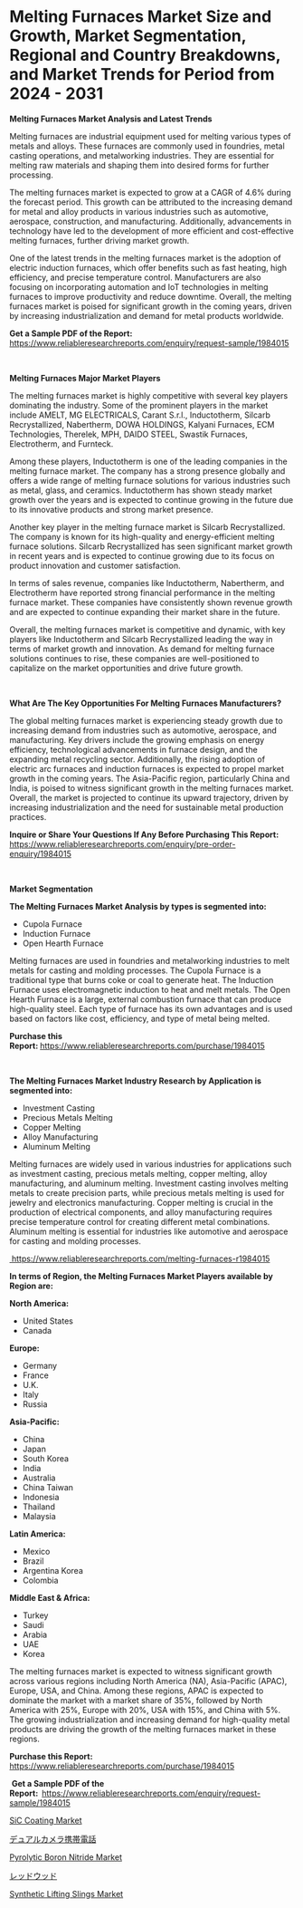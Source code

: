 <p><h1>Melting Furnaces Market Size and Growth, Market Segmentation, Regional and Country Breakdowns, and Market Trends for Period from 2024 -  2031</h1></p><p><strong>Melting Furnaces Market Analysis and Latest Trends</strong></p>
<p><p>Melting furnaces are industrial equipment used for melting various types of metals and alloys. These furnaces are commonly used in foundries, metal casting operations, and metalworking industries. They are essential for melting raw materials and shaping them into desired forms for further processing.</p><p>The melting furnaces market is expected to grow at a CAGR of 4.6% during the forecast period. This growth can be attributed to the increasing demand for metal and alloy products in various industries such as automotive, aerospace, construction, and manufacturing. Additionally, advancements in technology have led to the development of more efficient and cost-effective melting furnaces, further driving market growth.</p><p>One of the latest trends in the melting furnaces market is the adoption of electric induction furnaces, which offer benefits such as fast heating, high efficiency, and precise temperature control. Manufacturers are also focusing on incorporating automation and IoT technologies in melting furnaces to improve productivity and reduce downtime. Overall, the melting furnaces market is poised for significant growth in the coming years, driven by increasing industrialization and demand for metal products worldwide.</p></p>
<p><strong>Get a Sample PDF of the Report:&nbsp;</strong> <a href="https://www.reliableresearchreports.com/enquiry/request-sample/1984015">https://www.reliableresearchreports.com/enquiry/request-sample/1984015</a></p>
<p>&nbsp;</p>
<p><strong>Melting Furnaces Major Market Players</strong></p>
<p><p>The melting furnaces market is highly competitive with several key players dominating the industry. Some of the prominent players in the market include AMELT, MG ELECTRICALS, Carant S.r.l., Inductotherm, Silcarb Recrystallized, Nabertherm, DOWA HOLDINGS, Kalyani Furnaces, ECM Technologies, Therelek, MPH, DAIDO STEEL, Swastik Furnaces, Electrotherm, and Furnteck.</p><p>Among these players, Inductotherm is one of the leading companies in the melting furnace market. The company has a strong presence globally and offers a wide range of melting furnace solutions for various industries such as metal, glass, and ceramics. Inductotherm has shown steady market growth over the years and is expected to continue growing in the future due to its innovative products and strong market presence.</p><p>Another key player in the melting furnace market is Silcarb Recrystallized. The company is known for its high-quality and energy-efficient melting furnace solutions. Silcarb Recrystallized has seen significant market growth in recent years and is expected to continue growing due to its focus on product innovation and customer satisfaction.</p><p>In terms of sales revenue, companies like Inductotherm, Nabertherm, and Electrotherm have reported strong financial performance in the melting furnace market. These companies have consistently shown revenue growth and are expected to continue expanding their market share in the future.</p><p>Overall, the melting furnaces market is competitive and dynamic, with key players like Inductotherm and Silcarb Recrystallized leading the way in terms of market growth and innovation. As demand for melting furnace solutions continues to rise, these companies are well-positioned to capitalize on the market opportunities and drive future growth.</p></p>
<p>&nbsp;</p>
<p><strong>What Are The Key Opportunities For Melting Furnaces Manufacturers?</strong></p>
<p><p>The global melting furnaces market is experiencing steady growth due to increasing demand from industries such as automotive, aerospace, and manufacturing. Key drivers include the growing emphasis on energy efficiency, technological advancements in furnace design, and the expanding metal recycling sector. Additionally, the rising adoption of electric arc furnaces and induction furnaces is expected to propel market growth in the coming years. The Asia-Pacific region, particularly China and India, is poised to witness significant growth in the melting furnaces market. Overall, the market is projected to continue its upward trajectory, driven by increasing industrialization and the need for sustainable metal production practices.</p></p>
<p><strong>Inquire or Share Your Questions If Any Before Purchasing This Report:</strong> <a href="https://www.reliableresearchreports.com/enquiry/pre-order-enquiry/1984015">https://www.reliableresearchreports.com/enquiry/pre-order-enquiry/1984015</a></p>
<p>&nbsp;</p>
<p><strong>Market Segmentation</strong></p>
<p><strong>The Melting Furnaces Market Analysis by types is segmented into:</strong></p>
<p><ul><li>Cupola Furnace</li><li>Induction Furnace</li><li>Open Hearth Furnace</li></ul></p>
<p><p>Melting furnaces are used in foundries and metalworking industries to melt metals for casting and molding processes. The Cupola Furnace is a traditional type that burns coke or coal to generate heat. The Induction Furnace uses electromagnetic induction to heat and melt metals. The Open Hearth Furnace is a large, external combustion furnace that can produce high-quality steel. Each type of furnace has its own advantages and is used based on factors like cost, efficiency, and type of metal being melted.</p></p>
<p><strong>Purchase this Report:&nbsp;</strong><a href="https://www.reliableresearchreports.com/purchase/1984015">https://www.reliableresearchreports.com/purchase/1984015</a></p>
<p>&nbsp;</p>
<p><strong>The Melting Furnaces Market Industry Research by Application is segmented into:</strong></p>
<p><ul><li>Investment Casting</li><li>Precious Metals Melting</li><li>Copper Melting</li><li>Alloy Manufacturing</li><li>Aluminum Melting</li></ul></p>
<p><p>Melting furnaces are widely used in various industries for applications such as investment casting, precious metals melting, copper melting, alloy manufacturing, and aluminum melting. Investment casting involves melting metals to create precision parts, while precious metals melting is used for jewelry and electronics manufacturing. Copper melting is crucial in the production of electrical components, and alloy manufacturing requires precise temperature control for creating different metal combinations. Aluminum melting is essential for industries like automotive and aerospace for casting and molding processes.</p></p>
<p><a href="https://www.reliableresearchreports.com/melting-furnaces-r1984015">&nbsp;https://www.reliableresearchreports.com/melting-furnaces-r1984015</a></p>
<p><strong>In terms of Region, the Melting Furnaces Market Players available by Region are:</strong></p>
<p>
    <p> <strong> North America: </strong>
        <ul>
            <li>United States</li>
            <li>Canada</li>
        </ul>
        </p> 
    <p> <strong> Europe: </strong>
        <ul>
            <li>Germany</li>
            <li>France</li>
            <li>U.K.</li>
            <li>Italy</li>
            <li>Russia</li>
        </ul>
        </p> 
    <p> <strong> Asia-Pacific: </strong>
        <ul>
            <li>China</li>
            <li>Japan</li>
            <li>South Korea</li>
            <li>India</li>
            <li>Australia</li>
            <li>China Taiwan</li>
            <li>Indonesia</li>
            <li>Thailand</li>
            <li>Malaysia</li>
        </ul>
        </p> 
    <p> <strong> Latin America: </strong>
        <ul>
            <li>Mexico</li>
            <li>Brazil</li>
            <li>Argentina Korea</li>
            <li>Colombia</li>
        </ul>
        </p> 
    <p> <strong> Middle East & Africa: </strong>
        <ul>
            <li>Turkey</li>
            <li>Saudi</li>
            <li>Arabia</li>
            <li>UAE</li>
            <li>Korea</li>
        </ul>
    </p>
    </p>
<p><p>The melting furnaces market is expected to witness significant growth across various regions including North America (NA), Asia-Pacific (APAC), Europe, USA, and China. Among these regions, APAC is expected to dominate the market with a market share of 35%, followed by North America with 25%, Europe with 20%, USA with 15%, and China with 5%. The growing industrialization and increasing demand for high-quality metal products are driving the growth of the melting furnaces market in these regions.</p></p>
<p><strong>Purchase this Report: </strong><a href="https://www.reliableresearchreports.com/purchase/1984015">https://www.reliableresearchreports.com/purchase/1984015</a></p>
<p>&nbsp;<strong>Get a Sample PDF of the Report:&nbsp;&nbsp;</strong><a href="https://www.reliableresearchreports.com/enquiry/request-sample/1984015">https://www.reliableresearchreports.com/enquiry/request-sample/1984015</a></p>
<p><strong></strong></p>
<p><p><a href="https://issuu.com/reportprime-2/docs/sic-coating-market-size-2030.pptx">SiC Coating Market</a></p><p><a href="https://github.com/vhemk0794148/Market-Research-Report-List-1/blob/main/830382428083.md">デュアルカメラ携帯電話</a></p><p><a href="https://issuu.com/reportprime-2/docs/pyrolytic-boron-nitride-market-size-2030.pptx">Pyrolytic Boron Nitride Market</a></p><p><a href="https://github.com/pepo3k/Market-Research-Report-List-1/blob/main/501390328084.md">レッドウッド</a></p><p><a href="https://github.com/gamblestampleyjenny50m5sl6/Market-Research-Report-List-2/blob/main/synthetic-lifting-slings-market.md">Synthetic Lifting Slings Market</a></p></p>